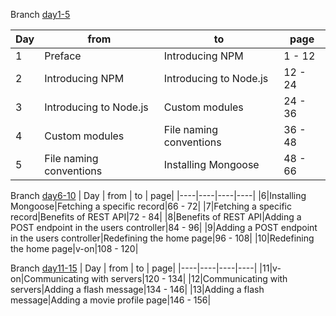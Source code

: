 
Branch [day1-5](https://github.com/ariesa4/legit-of-mevn/tree/day1-5)

| Day | from | to | page|
|----|----|----|----|
|1| Preface | Introducing NPM| 1 - 12 | 
|2| Introducing NPM | Introducing to Node.js | 12 - 24 |
|3| Introducing to Node.js | Custom modules| 24 - 36 |
|4| Custom modules| File naming conventions | 36 - 48 |
|5|File naming conventions|Installing Mongoose|48 - 66|

Branch [day6-10](https://github.com/ariesa4/legit-of-mevn/tree/day6-10)
| Day | from | to | page|
|----|----|----|----|
|6|Installing Mongoose|Fetching a specific record|66 - 72|
|7|Fetching a specific record|Benefits of REST API|72 - 84|
|8|Benefits of REST API|Adding a POST endpoint in the users controller|84 - 96|
|9|Adding a POST endpoint in the users controller|Redefining the home page|96 - 108|
|10|Redefining the home page|v-on|108 - 120|

Branch [day11-15](https://github.com/ariesa4/legit-of-mevn/tree/day11-15)
| Day | from | to | page|
|----|----|----|----|
|11|v-on|Communicating with servers|120 - 134|
|12|Communicating with servers|Adding a flash message|134 - 146|
|13|Adding a flash message|Adding a movie profile page|146 - 156|